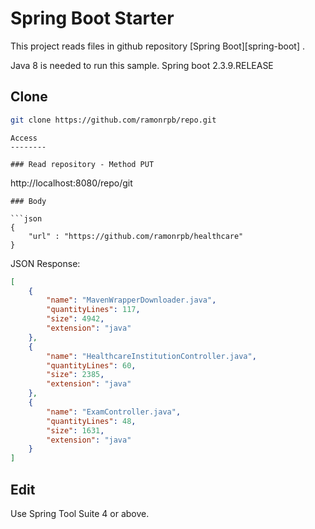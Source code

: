 Spring Boot Starter
========================================

This project reads files in github repository  [Spring Boot][spring-boot] .

Java 8 is needed to run this sample.
Spring boot 2.3.9.RELEASE

Clone
--------

```sh
git clone https://github.com/ramonrpb/repo.git
```

```
Access
--------

### Read repository - Method PUT

```
http://localhost:8080/repo/git
```
### Body 

```json
{
    "url" : "https://github.com/ramonrpb/healthcare"
}
```
JSON Response:

```json
[   
    {
        "name": "MavenWrapperDownloader.java",
        "quantityLines": 117,
        "size": 4942,
        "extension": "java"
    },
    {
        "name": "HealthcareInstitutionController.java",
        "quantityLines": 60,
        "size": 2385,
        "extension": "java"
    },
    {
        "name": "ExamController.java",
        "quantityLines": 48,
        "size": 1631,
        "extension": "java"
    }
]
```

Edit
--------

Use Spring Tool Suite 4 or above.